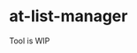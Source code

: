 # at-list-manager

Tool is WIP
<!-- 
Deno tool to automatically add users to a list on Bluesky.
## Setup

Clone this repository

install [Deno](https://deno.com/) if you haven't already

Fill out the `config.ts` and `.env` files 

All possible config options can be found in `./src/config.schema.ts`

`config.ts`
```ts
import type { userConfigInterface } from "./src/config.schema.ts";

const config: userConfigInterface = {
    lists: [
        {
            // Blocklist
            listId: "2",
            blockedUsers: [
                {
                    userHandleDomain: ["example.com"],
                    userProfileHashtags: ["ILoveBeingRudeToUsers"],
                },
            ],
            excludedUsers: [
                {
                    userDisplayNameRegex: [/[\s\[\]\(\)]*\bparody\b[\s\[\]\(\)]*/i],
                },
            ],
        },
    ],
};

export default config;
```
`.env`
```env
AT_SERVER="https://bluesky.app"
AT_SERVER-RDNC="app.bluesky"
AT_IDENTIFIER="user@example.com"
AT_APP_PASSWORD="xxxx-xxxx-xxxx-xxxx"
```

Run `deno main.ts` in a terminal
```fish
deno main.ts
```
-->